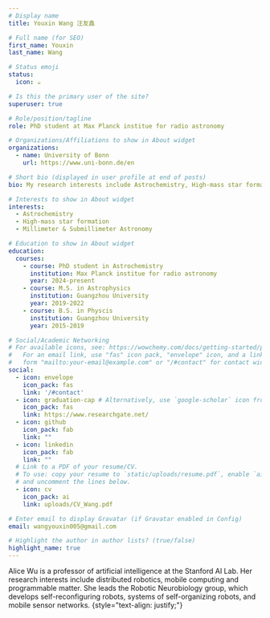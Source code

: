```yaml
---
# Display name
title: Youxin Wang 汪友鑫

# Full name (for SEO)
first_name: Youxin
last_name: Wang

# Status emoji
status:
  icon: ☕️

# Is this the primary user of the site?
superuser: true

# Role/position/tagline
role: PhD student at Max Planck institue for radio astronomy

# Organizations/Affiliations to show in About widget
organizations:
  - name: University of Bonn
    url: https://www.uni-bonn.de/en

# Short bio (displayed in user profile at end of posts)
bio: My research interests include Astrochemistry, High-mass star formation, Millimeter & Submillimeter Astronomy. 

# Interests to show in About widget
interests:
  - Astrochemistry
  - High-mass star formation
  - Millimeter & Submillimeter Astronomy

# Education to show in About widget
education:
  courses:
    - course: PhD student in Astrochemistry 
      institution: Max Planck institue for radio astronomy
      year: 2024-present
    - course: M.S. in Astrophysics
      institution: Guangzhou University
      year: 2019-2022
    - course: B.S. in Physcis
      institution: Guangzhou University
      year: 2015-2019

# Social/Academic Networking
# For available icons, see: https://wowchemy.com/docs/getting-started/page-builder/#icons
#   For an email link, use "fas" icon pack, "envelope" icon, and a link in the
#   form "mailto:your-email@example.com" or "/#contact" for contact widget.
social:
  - icon: envelope
    icon_pack: fas
    link: '/#contact'
  - icon: graduation-cap # Alternatively, use `google-scholar` icon from `ai` icon pack
    icon_pack: fas
    link: https://www.researchgate.net/
  - icon: github
    icon_pack: fab
    link: ""
  - icon: linkedin
    icon_pack: fab
    link: ""
  # Link to a PDF of your resume/CV.
  # To use: copy your resume to `static/uploads/resume.pdf`, enable `ai` icons in `params.yaml`,
  # and uncomment the lines below.
  - icon: cv
    icon_pack: ai
    link: uploads/CV_Wang.pdf

# Enter email to display Gravatar (if Gravatar enabled in Config)
email: wangyouxin005@gmail.com

# Highlight the author in author lists? (true/false)
highlight_name: true
---
```


Alice Wu is a professor of artificial intelligence at the Stanford AI Lab. Her research interests include distributed robotics, mobile computing and programmable matter. She leads the Robotic Neurobiology group, which develops self-reconfiguring robots, systems of self-organizing robots, and mobile sensor networks.
{style="text-align: justify;"}
